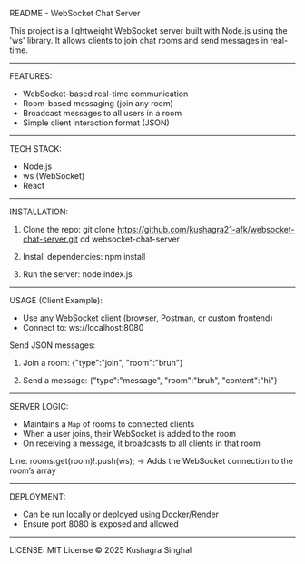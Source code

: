 README - WebSocket Chat Server

This project is a lightweight WebSocket server built with Node.js using the 'ws' library. It allows clients to join chat rooms and send messages in real-time.

--------------------
FEATURES:
- WebSocket-based real-time communication
- Room-based messaging (join any room)
- Broadcast messages to all users in a room
- Simple client interaction format (JSON)

--------------------
TECH STACK:
- Node.js
- ws (WebSocket)
- React

--------------------
INSTALLATION:

1. Clone the repo:
   git clone https://github.com/kushagra21-afk/websocket-chat-server.git
   cd websocket-chat-server

2. Install dependencies:
   npm install

3. Run the server:
   node index.js

--------------------
USAGE (Client Example):

- Use any WebSocket client (browser, Postman, or custom frontend)
- Connect to: ws://localhost:8080

Send JSON messages:

1. Join a room:
   {"type":"join", "room":"bruh"}

2. Send a message:
   {"type":"message", "room":"bruh", "content":"hi"}

--------------------
SERVER LOGIC:

- Maintains a `Map` of rooms to connected clients
- When a user joins, their WebSocket is added to the room
- On receiving a message, it broadcasts to all clients in that room

Line: rooms.get(room)!.push(ws);
→ Adds the WebSocket connection to the room’s array

--------------------
DEPLOYMENT:

- Can be run locally or deployed using Docker/Render
- Ensure port 8080 is exposed and allowed

--------------------
LICENSE:
MIT License © 2025 Kushagra Singhal

